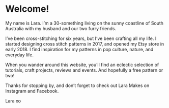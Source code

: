 # Welcome!

My name is Lara. I’m a 30-something living on the sunny coastline of South Australia with my husband and our two furry friends.

I’ve been cross-stitching for six years, but I’ve been crafting all my life. I started designing cross stitch patterns in 2017, and opened my Etsy store in early 2018. I find inspiration for my patterns in pop culture, nature, and everyday life.

When you wander around this website, you’ll find an eclectic selection of tutorials, craft projects, reviews and events. And hopefully a free pattern or two!

Thanks for stopping by, and don’t forget to check out Lara Makes on Instagram and Facebook.

Lara xo